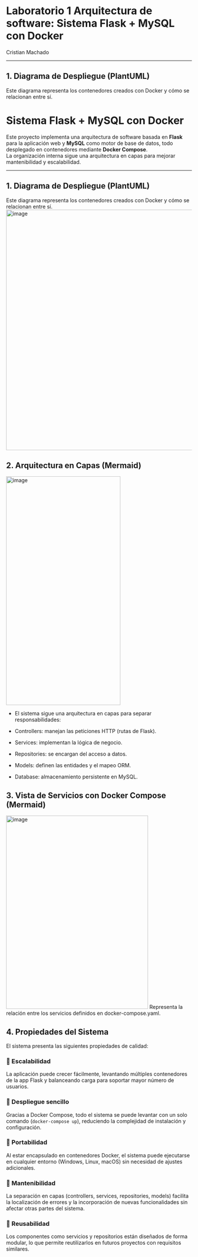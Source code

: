 # Laboratorio 1 Arquitectura de software: Sistema Flask + MySQL con Docker

Cristian Machado

---

## 1. Diagrama de Despliegue (PlantUML)

Este diagrama representa los contenedores creados con Docker y cómo se relacionan entre sí.


# Sistema Flask + MySQL con Docker

Este proyecto implementa una arquitectura de software basada en **Flask** para la aplicación web y **MySQL** como motor de base de datos, todo desplegado en contenedores mediante **Docker Compose**.  
La organización interna sigue una arquitectura en capas para mejorar mantenibilidad y escalabilidad.

---

## 1. Diagrama de Despliegue (PlantUML)

Este diagrama representa los contenedores creados con Docker y cómo se relacionan entre sí.
<img width="835" height="653" alt="image" src="https://github.com/user-attachments/assets/bf6b8c40-30ea-48c5-badb-02233699c5f6" />

## 2. Arquitectura en Capas (Mermaid)
<img width="310" height="621" alt="image" src="https://github.com/user-attachments/assets/4719bde0-d34c-420a-9b64-875f040f7b9b" />

- El sistema sigue una arquitectura en capas para separar responsabilidades:

- Controllers: manejan las peticiones HTTP (rutas de Flask).

- Services: implementan la lógica de negocio.

- Repositories: se encargan del acceso a datos.

- Models: definen las entidades y el mapeo ORM.

- Database: almacenamiento persistente en MySQL.

## 3. Vista de Servicios con Docker Compose (Mermaid)
<img width="385" height="525" alt="image" src="https://github.com/user-attachments/assets/390841a1-a08e-4fc2-848b-aa57319a5f64" />
Representa la relación entre los servicios definidos en docker-compose.yaml.

## 4. Propiedades del Sistema

El sistema presenta las siguientes propiedades de calidad:

### 🔹 Escalabilidad
La aplicación puede crecer fácilmente, levantando múltiples contenedores de la app Flask y balanceando carga para soportar mayor número de usuarios.

### 🔹 Despliegue sencillo
Gracias a Docker Compose, todo el sistema se puede levantar con un solo comando (`docker-compose up`), reduciendo la complejidad de instalación y configuración.

### 🔹 Portabilidad
Al estar encapsulado en contenedores Docker, el sistema puede ejecutarse en cualquier entorno (Windows, Linux, macOS) sin necesidad de ajustes adicionales.

### 🔹 Mantenibilidad
La separación en capas (controllers, services, repositories, models) facilita la localización de errores y la incorporación de nuevas funcionalidades sin afectar otras partes del sistema.

### 🔹 Reusabilidad
Los componentes como servicios y repositorios están diseñados de forma modular, lo que permite reutilizarlos en futuros proyectos con requisitos similares.



